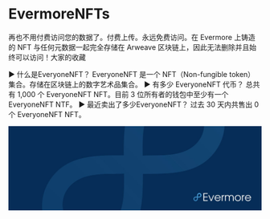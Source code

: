 # EvermoreNFTs

再也不用付费访问您的数据了。付费上传。永远免费访问。在 Evermore 上铸造的 NFT 与任何元数据一起完全存储在 Arweave 区块链上，因此无法删除并且始终可以访问！大家的收藏

▶ 什么是EveryoneNFT？
EveryoneNFT 是一个 NFT（Non-fungible token）集合。存储在区块链上的数字艺术品集合。
▶ 有多少 EveryoneNFT 代币？
总共有 1,000 个 EveryoneNFT NFT。目前 3 位所有者的钱包中至少有一个 EveryoneNFT NTF。
▶ 最近卖出了多少EveryoneNFT？
过去 30 天内共售出 0 个 EveryoneNFT NFT。

![nft](1500x500.jpg)



